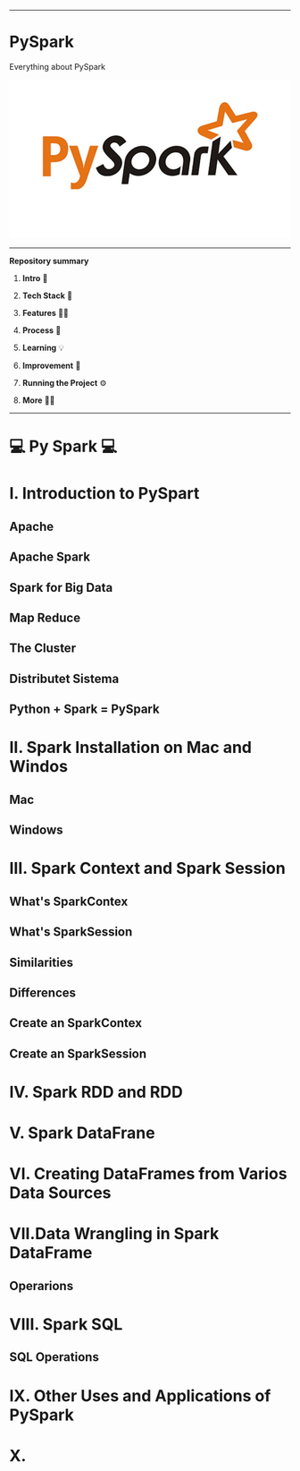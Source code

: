  ---------------------------------------------

# PySpark
 Everything about PySpark


![py](/ima/ima1.jpeg)

---------------------------------------------
**Repository summary**

1.  **Intro** 🧳

2.  **Tech Stack** 🤖

3.  **Features** 🤳🏽

4.  **Process** 👣

5.  **Learning** 💡

6.  **Improvement** 🔩

7.  **Running the Project** ⚙️

8.  **More** 🙌🏽


---------------------------------------------

# :computer: Py Spark :computer:
 
# I. Introduction to PySpart

## Apache 

## Apache Spark

## Spark for Big Data

## Map Reduce

## The Cluster

## Distributet Sistema

## Python + Spark = PySpark

# II. Spark Installation on Mac and Windos

## Mac

## Windows

# III. Spark Context and Spark Session

## What's SparkContex

## What's SparkSession

## Similarities

## Differences 

## Create an SparkContex

## Create an SparkSession

# IV. Spark RDD and RDD

# V. Spark DataFrane 

# VI. Creating DataFrames from Varios Data Sources

# VII.Data Wrangling in Spark DataFrame 

## Operarions

## 

# VIII. Spark SQL 

## SQL Operations

# IX. Other Uses and Applications of PySpark

# X. 

